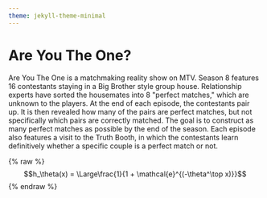 ```yaml
---
theme: jekyll-theme-minimal
---
```

# Are You The One?

Are You The One is a matchmaking reality show on MTV. Season 8 features 16 contestants staying in a Big Brother style group house. Relationship experts have sorted the housemates into 8 "perfect matches," which are unknown to the players. At the end of each episode, the contestants pair up. It is then revealed how many of the pairs are perfect matches, but not specifically which pairs are correctly matched. The goal is to construct as many perfect matches as possible by the end of the season. Each episode also features a visit to the Truth Booth, in which the contestants learn definitively whether a specific couple is a perfect match or not.

{% raw %}
$$h_\theta(x) = \Large\frac{1}{1 + \mathcal{e}^{(-\theta^\top x)}}$$
{% endraw %}
